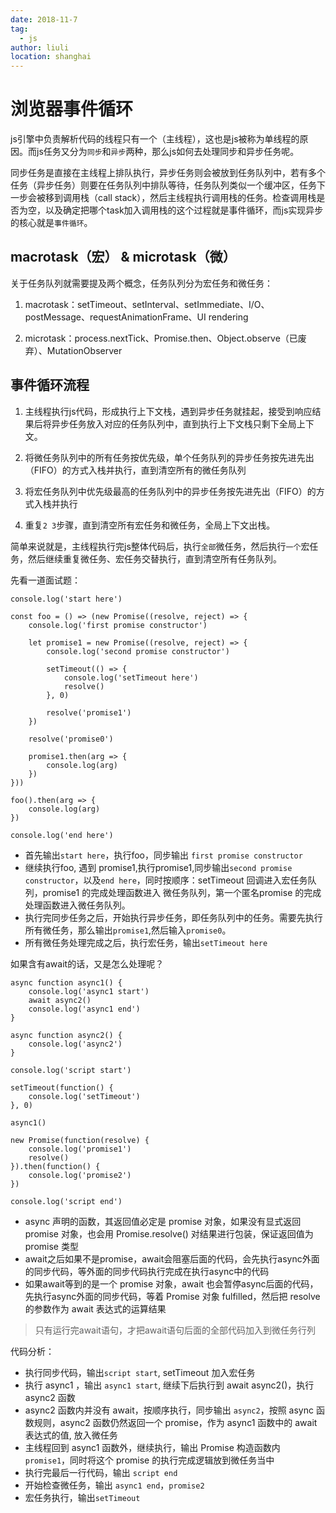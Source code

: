 ```yaml
---
date: 2018-11-7
tag: 
  - js
author: liuli
location: shanghai  
---
```

# 浏览器事件循环

js引擎中负责解析代码的线程只有一个（主线程），这也是js被称为单线程的原因。而js任务又分为`同步`和`异步`两种，那么js如何去处理同步和异步任务呢。

同步任务是直接在主线程上排队执行，异步任务则会被放到任务队列中，若有多个任务（异步任务）则要在任务队列中排队等待，任务队列类似一个缓冲区，任务下一步会被移到调用栈（call stack），然后主线程执行调用栈的任务。检查调用栈是否为空，以及确定把哪个task加入调用栈的这个过程就是事件循环，而js实现异步的核心就是`事件循环`。

## macrotask（宏） & microtask（微）
关于任务队列就需要提及两个概念，任务队列分为宏任务和微任务：

1. macrotask：setTimeout、setInterval、setImmediate、I/O、postMessage、requestAnimationFrame、UI rendering

2. microtask：process.nextTick、Promise.then、Object.observe（已废弃）、MutationObserver


## 事件循环流程

1. 主线程执行js代码，形成执行上下文栈，遇到异步任务就挂起，接受到响应结果后将异步任务放入对应的任务队列中，直到执行上下文栈只剩下全局上下文。

2. 将微任务队列中的所有任务按优先级，单个任务队列的异步任务按先进先出（FIFO）的方式入栈并执行，直到清空所有的微任务队列

3. 将宏任务队列中优先级最高的任务队列中的异步任务按先进先出（FIFO）的方式入栈并执行

4. 重复`2 3`步骤，直到清空所有宏任务和微任务，全局上下文出栈。

简单来说就是，主线程执行完js整体代码后，执行`全部`微任务，然后执行`一个`宏任务，然后继续重复微任务、宏任务交替执行，直到清空所有任务队列。

先看一道面试题：
```
console.log('start here')

const foo = () => (new Promise((resolve, reject) => {
    console.log('first promise constructor')

    let promise1 = new Promise((resolve, reject) => {
        console.log('second promise constructor')

        setTimeout(() => {
            console.log('setTimeout here')
            resolve()
        }, 0)

        resolve('promise1')
    })

    resolve('promise0')

    promise1.then(arg => {
        console.log(arg)
    })
}))

foo().then(arg => {
    console.log(arg)
})

console.log('end here')
```
* 首先输出`start here`，执行foo，同步输出 `first promise constructor`
* 继续执行foo, 遇到 promise1,执行promise1,同步输出`second promise constructor`，以及`end here`，同时按顺序：setTimeout 回调进入宏任务队列，promise1 的完成处理函数进入 微任务队列，第一个匿名promise 的完成处理函数进入微任务队列。
* 执行完同步任务之后，开始执行异步任务，即任务队列中的任务。需要先执行所有微任务，那么输出`promise1`,然后输入`promise0`。
* 所有微任务处理完成之后，执行宏任务，输出`setTimeout here`

如果含有await的话，又是怎么处理呢？
```
async function async1() {
    console.log('async1 start')
    await async2()
    console.log('async1 end')
}

async function async2() {
    console.log('async2')
}

console.log('script start')

setTimeout(function() {
    console.log('setTimeout') 
}, 0)  

async1()

new Promise(function(resolve) {
    console.log('promise1')
    resolve()
}).then(function() {
    console.log('promise2')
})

console.log('script end')
```
* async 声明的函数，其返回值必定是 promise 对象，如果没有显式返回 promise 对象，也会用 Promise.resolve() 对结果进行包装，保证返回值为 promise 类型
* await之后如果不是promise，await会阻塞后面的代码，会先执行async外面的同步代码，等外面的同步代码执行完成在执行async中的代码
* 如果await等到的是一个 promise 对象，await 也会暂停async后面的代码，先执行async外面的同步代码，等着 Promise 对象 fulfilled，然后把 resolve 的参数作为 await 表达式的运算结果
>只有运行完await语句，才把await语句后面的全部代码加入到微任务行列

代码分析：
* 执行同步代码，输出`script start`, setTimeout 加入宏任务
* 执行 async1 ，输出 `async1 start`, 继续下后执行到 await async2()，执行 async2 函数
* async2 函数内并没有 await，按顺序执行，同步输出 `async2`，按照 async 函数规则，async2 函数仍然返回一个 promise，作为 async1 函数中的 await 表达式的值, 放入微任务
* 主线程回到 async1 函数外，继续执行，输出 Promise 构造函数内 `promise1`，同时将这个 promise 的执行完成逻辑放到微任务当中
* 执行完最后一行代码，输出 `script end`
* 开始检查微任务，输出 `async1 end`，`promise2`
* 宏任务执行，输出`setTimeout`
